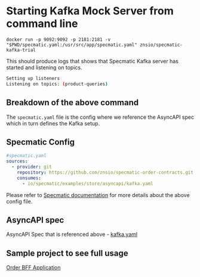 # Starting Kafka Mock Server from command line

```shell
docker run -p 9092:9092 -p 2181:2181 -v "$PWD/specmatic.yaml:/usr/src/app/specmatic.yaml" znsio/specmatic-kafka-trial
```

This should produce logs that shows that Specmatic Kafka server has started and listening on topics.

```bash
Setting up listeners
Listening on topics: (product-queries)
```

## Breakdown of the above command

The `specmatic.yaml` file is the config where we reference the AsyncAPI spec which in turn defines the Kafka setup.

## Specmatic Config

```yaml
#specmatic.yaml
sources:
  - provider: git
    repository: https://github.com/znsio/specmatic-order-contracts.git
    consumes:
      - io/specmatic/examples/store/asyncapi/kafka.yaml
```

Please refer to [Specmatic documentation](https://specmatic.in/documentation/) for more details about the above config file.

## AsyncAPI spec

AsyncAPI Spec that is referenced above - [kafka.yaml](https://github.com/znsio/specmatic-order-contracts/blob/main/io/specmatic/examples/store/asyncapi/kafka.yaml)

## Sample project to see full usage

[Order BFF Application](https://github.com/znsio/specmatic-order-bff)